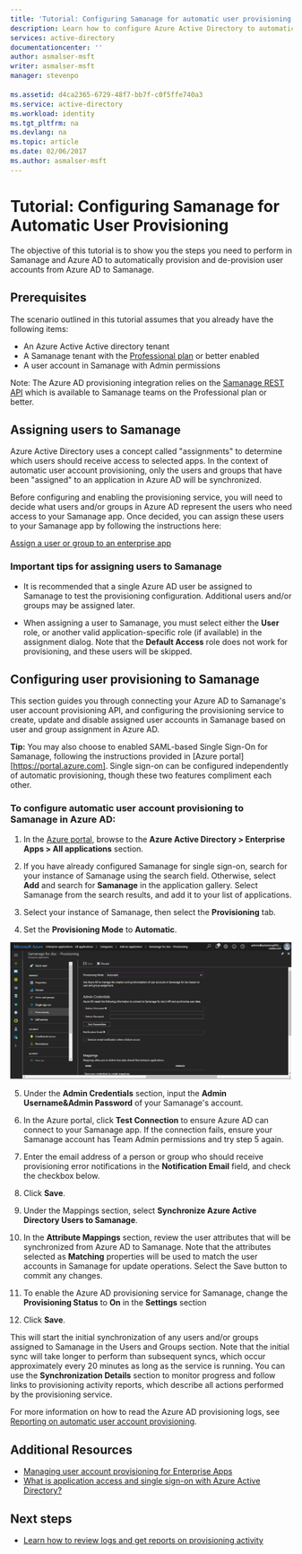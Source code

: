 ```yaml
---
title: 'Tutorial: Configuring Samanage for automatic user provisioning with Azure Active Directory | Microsoft Docs'
description: Learn how to configure Azure Active Directory to automatically provision and de-provision user accounts to Samanage.
services: active-directory
documentationcenter: ''
author: asmalser-msft
writer: asmalser-msft
manager: stevenpo

ms.assetid: d4ca2365-6729-48f7-bb7f-c0f5ffe740a3
ms.service: active-directory
ms.workload: identity
ms.tgt_pltfrm: na
ms.devlang: na
ms.topic: article
ms.date: 02/06/2017
ms.author: asmalser-msft
---
```


# Tutorial: Configuring Samanage for Automatic User Provisioning


The objective of this tutorial is to show you the steps you need to perform in Samanage and Azure AD to automatically provision and de-provision user accounts from Azure AD to Samanage. 

## Prerequisites

The scenario outlined in this tutorial assumes that you already have the following items:

*   An Azure Active Active directory tenant
*   A Samanage tenant with the [Professional plan](https://www.samanage.com/pricing/) or better enabled 
*   A user account in Samanage with Admin permissions 

Note: The Azure AD provisioning integration relies on the [Samanage REST API](https://www.samanage.com/api/) which is available to Samanage teams on the Professional plan or better.

## Assigning users to Samanage

Azure Active Directory uses a concept called "assignments" to determine which users should receive access to selected apps. In the context of automatic user account provisioning, only the users and groups that have been "assigned" to an application in Azure AD will be synchronized. 

Before configuring and enabling the provisioning service, you will need to decide what users and/or groups in Azure AD represent the users who need access to your Samanage app. Once decided, you can assign these users to your Samanage app by following the instructions here:

[Assign a user or group to an enterprise app](active-directory-coreapps-assign-user-azure-portal.md)

### Important tips for assigning users to Samanage

*	It is recommended that a single Azure AD user be assigned to Samanage to test the provisioning configuration. Additional users and/or groups may be assigned later.

*	When assigning a user to Samanage, you must select either the **User** role, or another valid application-specific role (if available) in the assignment dialog. Note that the **Default Access** role does not work for provisioning, and these users will be skipped.


## Configuring user provisioning to Samanage 

This section guides you through connecting your Azure AD to Samanage's user account provisioning API, and configuring the provisioning service to create, update and disable assigned user accounts in Samanage based on user and group assignment in Azure AD.

**Tip:** You may also choose to enabled SAML-based Single Sign-On for Samanage, following the instructions provided in [Azure portal][https://portal.azure.com]. Single sign-on can be configured independently of automatic provisioning, though these two features compliment each other.


### To configure automatic user account provisioning to Samanage in Azure AD:


1)	In the [Azure portal](https://portal.azure.com), browse to the **Azure Active Directory > Enterprise Apps > All applications**  section.

2) If you have already configured Samanage for single sign-on, search for your instance of Samanage using the search field. Otherwise, select **Add** and search for **Samanage** in the application gallery. Select Samanage from the search results, and add it to your list of applications.

3)	Select your instance of Samanage, then select the **Provisioning** tab.

4)	Set the **Provisioning Mode** to **Automatic**.

![Samanage Provisioning](./media/active-directory-saas-samanage-provisioning-tutorial/Samanage1.png)

5)	Under the **Admin Credentials** section, input the **Admin Username&Admin Password** of your Samanage's account. 

6) In the Azure portal, click **Test Connection** to ensure Azure AD can connect to your Samanage app. If the connection fails, ensure your Samanage account has Team Admin permissions and try step 5 again.

7) Enter the email address of a person or group who should receive provisioning error notifications in the **Notification Email** field, and check the checkbox below.

8) Click **Save**. 

9) Under the Mappings section, select **Synchronize Azure Active Directory Users to Samanage**.

10) In the **Attribute Mappings** section, review the user attributes that will be synchronized from Azure AD to Samanage. Note that the attributes selected as **Matching** properties will be used to match the user accounts in Samanage for update operations. Select the Save button to commit any changes.

11) To enable the Azure AD provisioning service for Samanage, change the **Provisioning Status** to **On** in the **Settings** section

12) Click **Save**. 

This will start the initial synchronization of any users and/or groups assigned to Samanage in the Users and Groups section. Note that the initial sync will take longer to perform than subsequent syncs, which occur approximately every 20 minutes as long as the service is running. You can use the **Synchronization Details** section to monitor progress and follow links to provisioning activity reports, which describe all actions performed by the provisioning service.

For more information on how to read the Azure AD provisioning logs, see [Reporting on automatic user account provisioning](https://docs.microsoft.com/en-us/azure/active-directory/active-directory-saas-provisioning-reporting).


## Additional Resources

* [Managing user account provisioning for Enterprise Apps](active-directory-enterprise-apps-manage-provisioning.md)
* [What is application access and single sign-on with Azure Active Directory?](active-directory-appssoaccess-whatis.md)

## Next steps

* [Learn how to review logs and get reports on provisioning activity](active-directory-saas-provisioning-reporting.md)
